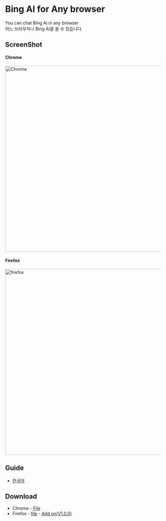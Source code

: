 # Bing AI for Any browser
You can chat Bing Ai in any browser<br>
어느 브라우저나 Bing Ai를 쓸 수 있습니다.

## ScreenShot
#### Chrome
<img width="600" alt="Chrome" src="https://user-images.githubusercontent.com/112751504/229110849-226ad849-2003-4253-a563-3302f76f536b.png">

#### Firefox
<img width="600" alt="firefox" src="https://user-images.githubusercontent.com/112751504/229110859-9982d0c8-3b15-43ec-8eb0-294ff8a0ec7e.png">

## Guide
- <a href='https://github.com/DM-09/Bing-AI-for-Any-browser/blob/main/Guide-Kor.md'>한국어</a>

## Download
- Chrome - <a href='https://github.com/DM-09/Bing-AI-for-Any-browser/releases/download/Release/Chrome.zip'>File</a>
- Firefox - <a href='https://github.com/DM-09/Bing-AI-for-Any-browser/releases/download/Release/Firefox.zip'>file</a> - <a href='https://addons.mozilla.org/ko/firefox/addon/anywhere-bing-ai/'>Add on(V1.0.0)</a>
